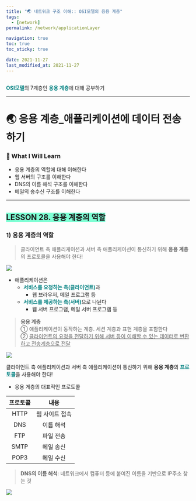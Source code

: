 ```yaml
---
title: "🌏 네트워크 구조 이해:: OSI모델의 응용 계층"
tags:
  - [network]
permalink: /network/applicationLayer

navigation: true
toc: true
toc_sticky: true

date: 2021-11-27
last_modified_at: 2021-11-27
---
```


![]()

<span style="color:Teal">**OSI모델**</span>의 7계층인 <span style="color:Teal">**응용 계층**</span>에 대해 공부하기

---

# 🌏 응용 계층_애플리케이션에 데이터 전송하기

### 🚀 What I Will Learn

- 응용 계층의 역할에 대해 이해한다
- 웹 서버의 구조를 이해한다
- DNS의 이름 해석 구조를 이해한다
- 메일의 송수신 구조를 이해한다

---

## <span style="background-color:aquamarine">LESSON 28. 응용 계층의 역할</span>

### 1) 응용 계층의 역할

>클라이언트 측 애플리케이션과 서버 측 애플리케이션이 통신하기 위해 **응용 계층**의 프로토콜을 사용해야 한다!

![](https://images.velog.io/images/april_5/post/6e588407-b227-4f8c-b6c9-672c81aa88e4/image.png)  

- 애플리케이션은
  - <span style="color:Teal">**서비스를 요청하는 측(클라이언트)**</span>과
    - 웹 브라우저, 메일 프로그램 등
  - <span style="color:Teal">**서비스를 제공하는 측(서버)**</span>으로 나뉜다
    - 웹 서버 프로그램, 메일 서버 프로그램 등

>**응용 계층** <br /> ① 애플리케이션이 동작하는 계층. 세션 계층과 표현 계층을 포함한다 <br /> ② <u>클라이언트의 요청을 전달하기 위해 서버 등이 이해할 수 있는 데이터로 변환하고 전송계층으로 전달</u>

![](https://images.velog.io/images/april_5/post/11b9b623-db9a-4a7a-b065-c4d192079123/image.png)    

클라이언트 측 애플리케이션과 서버 측 애플리케이션이 통신하기 위해 **응용 계층**의 <span style="color:Teal">**프로토콜**</span>을 사용해야 한다!

- 응용 게층의 대표적인 프로토콜

 |프로토콜|내용|
|:--:|:--:|
|HTTP|웹 사이트 접속|
|DNS|이름 해석|
|FTP|파일 전송|
|SMTP|메일 송신|
|POP3|메일 수신|

>**DNS의 이름 해석**: 네트워크에서 컴퓨터 등에 붙여진 이름을 기반으로 IP주소 찾는 것

![](https://images.velog.io/images/april_5/post/93523047-2c64-4bec-bac2-a84ce85e9a40/image.png)
 






